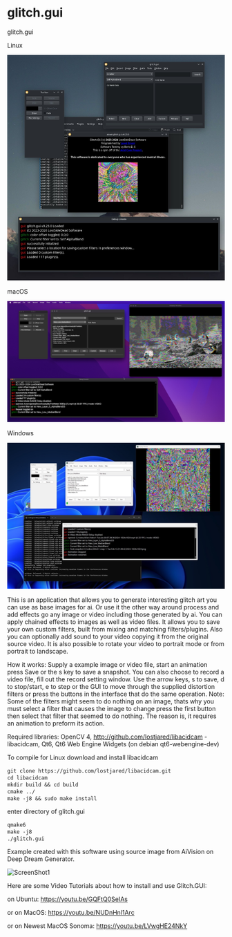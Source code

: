 # glitch.gui

glitch.gui 


Linux

![ScreenShot1](https://github.com/lostjared/glitch.gui/blob/main/images/linux-debian.jpg?raw=true "screenshot1")

macOS

![ScreenShot2](https://github.com/lostjared/glitch.gui/blob/main/images/mac-ss.jpg?raw=true "screenshot2")

Windows 

![ScreenShot3](https://github.com/lostjared/glitch.gui/blob/main/images/windows-ss.jpg?raw=true "screenshot3")

This is an application that allows you to generate interesting glitch art you can use as base images for ai. Or use it the other way around process and add effects go any image or video including those generated by ai. You can apply chained effects to images as well as video files. It allows you to save your own custom filters, built from mixing and matching filters/plugins. Also you can optionally add sound to your video copying it from the original source video. It is also possible to rotate your video to portrait mode or from portrait to landscape. 

How it works:
    Supply a example image or video file, start an animation press Save or the s key to save a snapshot. You can also choose to record a video file, fill out the record setting window.
    Use the arrow keys, s to save, d to stop/start, e to step or the GUI to move through the supplied distortion filters or press the buttons in the interface that do the same operation.
Note:
    Some of the filters might seem to do nothing on an image, thats why you must select a filter that causes the image to change press the first button
    then select that filter that seemed to do nothing. The reason is, it requires an animation to preform its action.

Required libraries:
   OpenCV 4, http://github.com/lostjared/libacidcam - libacidcam, Qt6, Qt6 Web Engine Widgets (on debian qt6-webengine-dev)

To compile for Linux download and install libacidcam

    git clone https://github.com/lostjared/libacidcam.git
    cd libacidcam
    mkdir build && cd build
    cmake ../
    make -j8 && sudo make install

enter directory of glitch.gui

    qmake6
    make -j8
    ./glitch.gui


Example created with this software using source image from AiVision on Deep Dream Generator.

![ScreenShot1](https://github.com/lostjared/glitch.gui/blob/main/images/plug.gif?raw=true "screenshot2")

Here are some Video Tutorials about how to install and use Glitch.GUI:

on Ubuntu: https://youtu.be/GQFtQ0SeIAs 


or on MacOS: https://youtu.be/NUDnHnl1Arc


or on Newest MacOS Sonoma: https://youtu.be/LVwgHE24NkY
